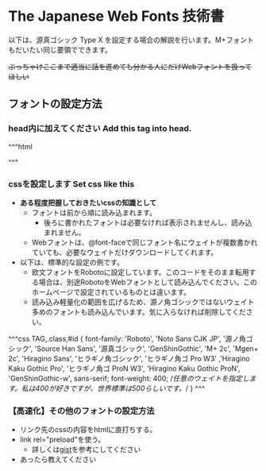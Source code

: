 # The Japanese Web Fonts 技術書

以下は、源真ゴシック Type X を設定する場合の解説を行います。M+フォントもだいたい同じ要領でできます。

~~ぶっちゃけここまで適当に話を進めても分かる人にだけWebフォントを扱ってほしい~~

## フォントの設定方法

### head内に加えてください Add this tag into head.

^^^html
<link rel="stylesheet" type="text/css" href="css/GenJpFont-X.css" />
^^^

### cssを設定します Set css like this

- **ある程度把握しておきたいcssの知識として**
  - フォントは前から順に読み込まれます。
    - 後ろに書かれたフォントは必要なければ表示されませんし、読み込まれません。
  - Webフォントは、@font-faceで同じフォント名にウェイトが複数書かれていても、必要なウェイトだけダウンロードしてくれます。
- 以下は、標準的な設定の例です。
  - 欧文フォントをRobotoに設定しています。このコードをそのまま転用する場合は、別途RobotoをWebフォントとして読み込んでください。このホームページで設定されているものとは違います。
  - 読み込み軽量化の範囲を広げるため、源ノ角ゴシックではないウェイト多めのフォントも読み込んでいます。気に入らなければ削除してください。

^^^css
TAG,.class,#id {
    font-family: 'Roboto', 'Noto Sans CJK JP', '源ノ角ゴシック', 'Source Han Sans', '源真ゴシック', 'GenShinGothic', 'M+ 2c', 'Mgen+ 2c', 'Hiragino Sans', 'ヒラギノ角ゴシック', 'ヒラギノ角ゴ Pro W3' ,'Hiragino Kaku Gothic Pro', 'ヒラギノ角ゴ ProN W3', 'Hiragino Kaku Gothic ProN', 'GenShinGothic-w', sans-serif;
    font-weight: 400; /*任意のウェイトを指定します。私は400が好きですが、世界標準は500らしいです。*/
}
^^^

### 【高速化】その他のフォントの設定方法

- リンク先のcssの内容をhtmlに直打ちする。
- link rel="preload"を使う。
  - 詳しくは[gist](https://gist.github.com/tamaina/73ccf1f807bb4531c069da43112bd61c)を参考にしてください
- あったら教えてください
